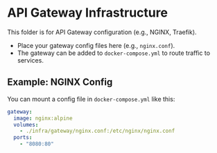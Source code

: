 # API Gateway Infrastructure

This folder is for API Gateway configuration (e.g., NGINX, Traefik).

- Place your gateway config files here (e.g., `nginx.conf`).
- The gateway can be added to `docker-compose.yml` to route traffic to services.

## Example: NGINX Config
You can mount a config file in `docker-compose.yml` like this:

```yaml
gateway:
  image: nginx:alpine
  volumes:
    - ./infra/gateway/nginx.conf:/etc/nginx/nginx.conf
  ports:
    - "8080:80"
```
